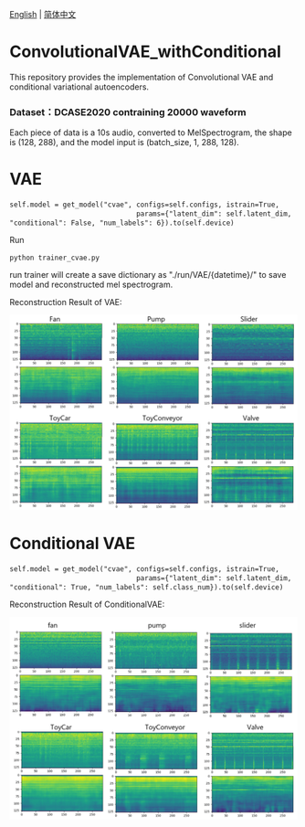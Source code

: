 [English](./README.md) | [简体中文](README_cn.md)

# ConvolutionalVAE_withConditional
This repository provides the implementation of Convolutional VAE and conditional variational autoencoders.

### Dataset：DCASE2020 contraining 20000 waveform
Each piece of data is a 10s audio, converted to MelSpectrogram, the shape is (128, 288), and the model input is (batch_size, 1, 288, 128).

# VAE

```text
self.model = get_model("cvae", configs=self.configs, istrain=True,
                               params={"latent_dim": self.latent_dim, "conditional": False, "num_labels": 6}).to(self.device)
```

Run
```commandline
python trainer_cvae.py
```
run trainer will create a save dictionary as "./run/VAE/{datetime}/" to save model and reconstructed mel spectrogram.

Reconstruction Result of VAE:

![](result_vae.png)

# Conditional VAE

```text
self.model = get_model("cvae", configs=self.configs, istrain=True,
                               params={"latent_dim": self.latent_dim, "conditional": True, "num_labels": self.class_num}).to(self.device)
```
Reconstruction Result of ConditionalVAE:

![](result_cvae.png)
